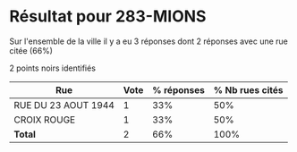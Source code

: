 # Résultat pour 283-MIONS

Sur l'ensemble de la ville il y a eu 3 réponses dont 2 réponses avec une rue citée (66%)

2 points noirs identifiés

| Rue | Vote | % réponses | % Nb rues cités|
|-----|------|------------|----------------|
| RUE DU 23 AOUT 1944 | 1 | 33% | 50%|
| CROIX ROUGE | 1 | 33% | 50%|
| **Total** | 2 | 66% | 100%|
